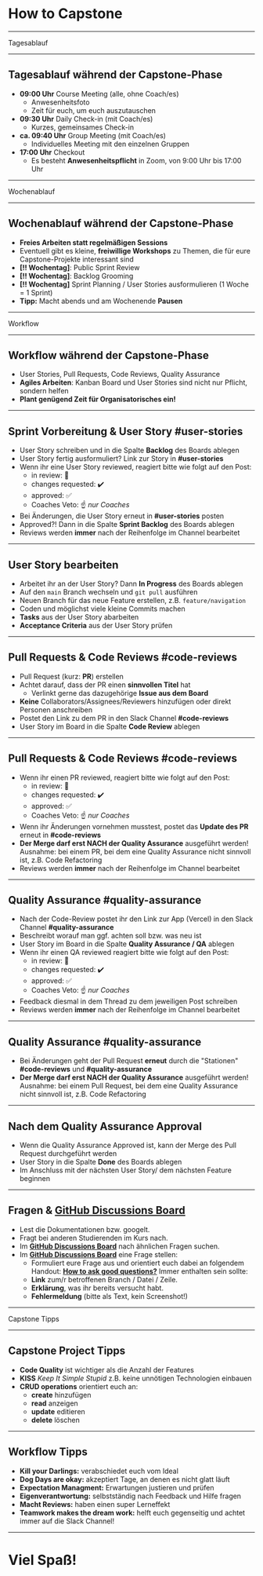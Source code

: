 <!-- _class: intro-slide nemo -->

# How to Capstone

---

<!-- _class: big-headline granite -->

Tagesablauf

---

<!-- _class: small -->

## Tagesablauf während der Capstone-Phase

- **09:00 Uhr** Course Meeting (alle, ohne Coach/es)
  - Anwesenheitsfoto
  - Zeit für euch, um euch auszutauschen
- **09:30 Uhr** Daily Check-in (mit Coach/es)
  - Kurzes, gemeinsames Check-in
- **ca. 09:40 Uhr** Group Meeting (mit Coach/es)
  - Individuelles Meeting mit den einzelnen Gruppen
- **17:00 Uhr** Checkout
  - Es besteht **Anwesenheitspflicht** in Zoom, von 9:00 Uhr bis 17:00 Uhr

---

<!-- _class: big-headline granite -->

Wochenablauf

---

<!-- _class: small -->

## Wochenablauf während der Capstone-Phase

- **Freies Arbeiten statt regelmäßigen Sessions**
- Eventuell gibt es kleine, **freiwillige Workshops** zu Themen, die für eure Capstone-Projekte interessant sind
- **[!! Wochentag]**: Public Sprint Review
- **[!! Wochentag]**: Backlog Grooming
- **[!! Wochentag]** Sprint Planning / User Stories ausformulieren (1 Woche = 1 Sprint)
- **Tipp:** Macht abends und am Wochenende **Pausen**

---

<!-- _class: big-headline granite -->

Workflow

---

<!-- _class: small -->

## Workflow während der Capstone-Phase

- User Stories, Pull Requests, Code Reviews, Quality Assurance
- **Agiles Arbeiten**: Kanban Board und User Stories sind nicht nur Pflicht, sondern helfen
- **Plant genügend Zeit für Organisatorisches ein!**

---

<!-- _class: small -->

## Sprint Vorbereitung & User Story **#user-stories**

- User Story schreiben und in die Spalte **Backlog** des Boards ablegen
- User Story fertig ausformuliert? Link zur Story in **#user-stories**
- Wenn ihr eine User Story reviewed, reagiert bitte wie folgt auf den Post:
  - in review: 👀
  - changes requested: ✔️
  - approved: ✅
  - Coaches Veto: ☝️ _nur Coaches_
- Bei Änderungen, die User Story erneut in **#user-stories** posten
- Approved?! Dann in die Spalte **Sprint Backlog** des Boards ablegen
- Reviews werden **immer** nach der Reihenfolge im Channel bearbeitet

---

<!-- _class: small -->

## User Story bearbeiten

- Arbeitet ihr an der User Story? Dann **In Progress** des Boards ablegen
- Auf den `main` Branch wechseln und `git pull` ausführen
- Neuen Branch für das neue Feature erstellen, z.B. `feature/navigation`
- Coden und möglichst viele kleine Commits machen
- **Tasks** aus der User Story abarbeiten
- **Acceptance Criteria** aus der User Story prüfen

---

<!-- _class: small -->

## Pull Requests & Code Reviews **#code-reviews**

- Pull Request (kurz: **PR**) erstellen
- Achtet darauf, dass der PR einen **sinnvollen Titel** hat
  - Verlinkt gerne das dazugehörige **Issue aus dem Board**
- **Keine** Collaborators/Assignees/Reviewers hinzufügen oder direkt Personen anschreiben
- Postet den Link zu dem PR in den Slack Channel **#code-reviews**
- User Story im Board in die Spalte **Code Review** ablegen

---

<!-- _class: small -->

## Pull Requests & Code Reviews **#code-reviews**

- Wenn ihr einen PR reviewed, reagiert bitte wie folgt auf den Post:
  - in review: 👀
  - changes requested: ✔️
  - approved: ✅
  - Coaches Veto: ☝️ _nur Coaches_
- Wenn ihr Änderungen vornehmen musstest, postet das **Update des PR** erneut in **#code-reviews**
- **Der Merge darf erst NACH der Quality Assurance** ausgeführt werden! Ausnahme: bei einem PR, bei dem eine Quality Assurance nicht sinnvoll ist, z.B. Code Refactoring
- Reviews werden **immer** nach der Reihenfolge im Channel bearbeitet

---

<!-- _class: small -->

## Quality Assurance **#quality-assurance**

- Nach der Code-Review postet ihr den Link zur App (Vercel) in den Slack Channel **#quality-assurance**
- Beschreibt worauf man ggf. achten soll bzw. was neu ist
- User Story im Board in die Spalte **Quality Assurance / QA** ablegen
- Wenn ihr einen QA reviewed reagiert bitte wie folgt auf den Post:
  - in review: 👀
  - changes requested: ✔️
  - approved: ✅
  - Coaches Veto: ☝️ _nur Coaches_
- Feedback diesmal in dem Thread zu dem jeweiligen Post schreiben
- Reviews werden **immer** nach der Reihenfolge im Channel bearbeitet

---

<!-- _class: small -->

## Quality Assurance **#quality-assurance**

- Bei Änderungen geht der Pull Request **erneut** durch die "Stationen" **#code-reviews** und **#quality-assurance**
- **Der Merge darf erst NACH der Quality Assurance** ausgeführt werden! Ausnahme: bei einem Pull Request, bei dem eine Quality Assurance nicht sinnvoll ist, z.B. Code Refactoring

---

<!-- _class: small -->

## Nach dem Quality Assurance Approval

- Wenn die Quality Assurance Approved ist, kann der Merge des Pull Request durchgeführt werden
- User Story in die Spalte **Done** des Boards ablegen
- Im Anschluss mit der nächsten User Story/ dem nächsten Feature beginnen

---

<!-- _class: small -->

## Fragen & **[GitHub Discussions Board](https://github.com/orgs/neuefische/discussions)**

- Lest die Dokumentationen bzw. googelt.
- Fragt bei anderen Studierenden im Kurs nach.
- Im **[GitHub Discussions Board](https://github.com/orgs/neuefische/discussions)** nach ähnlichen Fragen suchen.
- Im **[GitHub Discussions Board](https://github.com/orgs/neuefische/discussions)** eine Frage stellen:
  - Formuliert eure Frage aus und orientiert euch dabei an folgendem Handout: **[How to ask good questions?](https://github.com/neuefische/questions/wiki/How-to-ask-good-questions)**
    Immer enthalten sein sollte:
  - **Link** zum/r betroffenen Branch / Datei / Zeile.
  - **Erklärung**, was ihr bereits versucht habt.
  - **Fehlermeldung** (bitte als Text, kein Screenshot!)

---

<!-- _class: big-headline granite -->

Capstone Tipps

---

<!-- _class: small -->

## Capstone Project Tipps

- **Code Quality** ist wichtiger als die Anzahl der Features
- **KISS** _Keep It Simple Stupid_ z.B. keine unnötigen Technologien einbauen
- **CRUD operations** orientiert euch an:
  - **create** hinzufügen
  - **read** anzeigen
  - **update** editieren
  - **delete** löschen

---

<!-- _class: small -->

## Workflow Tipps

- **Kill your Darlings:** verabschiedet euch vom Ideal
- **Dog Days are okay:** akzeptiert Tage, an denen es nicht glatt läuft
- **Expectation Managment:** Erwartungen justieren und prüfen
- **Eigenverantwortung:** selbstständig nach Feedback und Hilfe fragen
- **Macht Reviews:** haben einen super Lerneffekt
- **Teamwork makes the dream work:** helft euch gegenseitig und achtet immer auf die Slack Channel!

---

<!-- _class: intro-slide nemo -->

# Viel Spaß!
